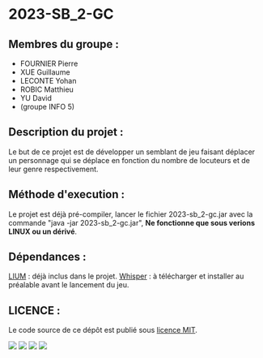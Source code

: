 # 2023-SB_2-GC

## Membres du groupe :
* FOURNIER Pierre 
* XUE Guillaume 
* LECONTE Yohan 
* ROBIC Matthieu 
* YU David 
* (groupe INFO 5)

## Description du projet :
Le but de ce projet est de développer un semblant de jeu faisant déplacer un personnage qui se déplace en fonction du nombre de locuteurs et de leur genre respectivement.

## Méthode d'execution :
Le projet est déjà pré-compiler, lancer le fichier 2023-sb_2-gc.jar avec la commande "java -jar 2023-sb_2-gc.jar", __Ne fonctionne que sous verions LINUX ou un dérivé__.

## Dépendances :
[LIUM](https://projets-lium.univ-lemans.fr/spkdiarization/) : déjà inclus dans le projet.
[Whisper](https://github.com/openai/whisper) : à télécharger et installer au préalable avant le lancement du jeu.

## LICENCE :
Le code source de ce dépôt est publié sous [licence MIT](https://opensource.org/license/mit/).


![](https://img.shields.io/badge/version-1.0-yellow)
![](https://img.shields.io/badge/platform-linux%2Fmacos-lightgrey)
![](https://img.shields.io/badge/langage-java%201.17-red)
![](https://img.shields.io/badge/license-MIT-informational)
